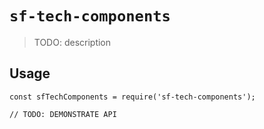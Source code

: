 # `sf-tech-components`

> TODO: description

## Usage

```
const sfTechComponents = require('sf-tech-components');

// TODO: DEMONSTRATE API
```
